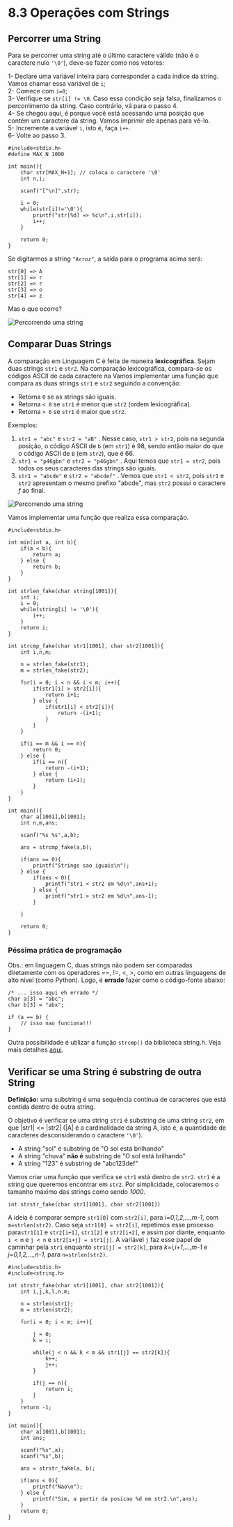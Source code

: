 # 8.3 Operações com Strings

## Percorrer uma String

Para se percorrer uma string até o último caractere válido (não é o caractere nulo ```'\0'```), deve-se fazer como nos vetores:

1- Declare uma variável inteira para corresponder a cada índice da string. Vamos chamar essa variável de ```i```;<br>
2- Comece com ```i=0```;<br>
3- Verifique se ```str[i] != \0```. Caso essa condição seja falsa, finalizamos o percorrimento da string. Caso contrário, vá para o passo 4.<br>
4- Se chegou aqui, é porque você está acessando uma posição que contém um caractere da string. Vamos imprimir ele apenas para vê-lo.<br>
5- Incremente a variável ```i```, isto é, faça ```i++```.<br>
6- Volte ao passo 3.<br>

```
#include<stdio.h>
#define MAX_N 1000

int main(){
    char str[MAX_N+1]; // coloca o caractere '\0'
    int n,i;

    scanf("[^\n]",str);

    i = 0;
    while(str[i]!='\0'){
        printf("str[%d] => %c\n",i,str[i]);
        i++;
    }

    return 0;
}
```

Se digitarmos a string ```"Arroz"```, a saída para o programa acima será:

```
str[0] => A
str[1] => r
str[2] => r
str[3] => o
str[4] => z
```

Mas o que ocorre?

<img src="images/strings2.png" alt="Percorrendo uma string">

## Comparar Duas Strings

A comparação em Linguagem C é feita de maneira **lexicográfica**. Sejam duas strings ```str1``` e ```str2```. Na comparação lexicográfica, compara-se os códigos ASCII de cada caractere na Vamos implementar uma função que compara as duas strings ```str1``` e ```str2``` seguindo a convenção:

- Retorna ```0``` se as strings são iguais.
- Retorna ```< 0``` se ```str1``` é menor que ```str2``` (ordem lexicográfica).
- Retorna ```> 0``` se ```str1``` é maior que ```str2```.

Exemplos:
1) ```str1 = "abc"``` e ```str2 = "aB"``` . Nesse caso, ```str1 > str2```, pois na segunda posição, o código ASCII de ```b``` (em ```str1```) é 98, sendo então maior do que o código ASCII de ```B``` (em ```str2```), que é 66.
2) ```str1 = "p46gbn"``` e ```str2 = "p46gbn"``` . Aqui temos que ```str1 = str2```, pois todos os seus caracteres das strings são iguais.
3) ```str1 = "abcde"``` e ```str2 = "abcdef"``` . Vemos que ```str1 < str2```, pois ```str1``` e ```str2``` apresentam o mesmo prefixo "abcde", mas ```str2``` possui o caractere *f* ao final.


<img src="images/strcmp.png" alt="Percorrendo uma string">


Vamos implementar uma função que realiza essa comparação.

```
#include<stdio.h>

int min(int a, int b){
    if(a < b){
        return a;
    } else {
        return b;
    }
}

int strlen_fake(char string[1001]){
    int i;
    i = 0;
    while(string[i] != '\0'){
        i++;
    }
    return i;
}

int strcmp_fake(char str1[1001], char str2[1001]){
    int i,n,m;

    n = strlen_fake(str1);
    m = strlen_fake(str2);

    for(i = 0; i < n && i < m; i++){
        if(str1[i] > str2[i]){
            return i+1;
        } else {
            if(str1[i] < str2[i]){
                return -(i+1);
            }
        }
    }

    if(i == m && i == n){
        return 0;
    } else {
        if(i == n){
            return -(i+1);
        } else {
            return (i+1);
        }
    }
}

int main(){
    char a[1001],b[1001];
    int n,m,ans;

    scanf("%s %s",a,b);

    ans = strcmp_fake(a,b);

    if(ans == 0){
        printf("Strings sao iguais\n");
    } else {
        if(ans < 0){
            printf("str1 < str2 em %d\n",ans+1);
        } else {
            printf("str1 > str2 em %d\n",ans-1);
        }

    }

    return 0;
}
```


### Péssima prática de programação

Obs.: em linguagem C, duas strings não podem ser comparadas diretamente com os operadores ==, !=, <, >, como em outras linguagens de alto nível (como Python). Logo, é **errado** fazer como o código-fonte abaixo:

```
/* ... isso aqui eh errado */
char a[3] = "abc";
char b[3] = "abx";

if (a == b) {
    // isso nao funciona!!!
}
```

 Outra possibilidade é utilizar a função ```strcmp()``` da biblioteca string.h. Veja mais detalhes [aqui](stringh.md).

## Verificar se uma String é substring de outra String

**Definição:** uma substring é uma sequência contínua de caracteres que está contida dentro de outra string.

O objetivo é verificar se uma string ```str1``` é substring de uma string ```str2```, em que |str1| <= |str2| (|A| é a cardinalidade da string A, isto é, a quantidade de caracteres desconsiderando o caractere ```'\0'```).

- A string "sol" é substring de "O sol está brilhando"
- A string "chuva" **não é** substring de "O sol está brilhando"
- A string "123" é substring de "abc123def"

Vamos criar uma função que verifica se ```str1``` está dentro de ```str2```. ```str1``` é a string que queremos encontrar em ```str2```. Por simplicidade, colocaremos o tamanho máximo das strings como sendo *1000*.

```
int strstr_fake(char str1[1001], char str2[1001])
```

A ideia é comparar sempre ```str1[0]``` com ```str2[i]```, para *i=0,1,2,...,m-1*, com ```m=strlen(str2)```. Caso seja ```str1[0] = str2[i]```, repetimos esse processo para```str1[1]``` e ```str2[i+1]```, ```str1[2]``` e ```str2[i+2]```, e assim por diante, enquanto ```i < m``` e ```j < n``` e ```str2[i+j] = str1[j]```. A variável ```j``` faz esse papel de caminhar pela ```str1``` enquanto ```str1[j] = str2[k]```, para *k=i,i+1,...,m-1* e *j=0,1,2,...,n-1*, para ```n=strlen(str2)```.

```
#include<stdio.h>
#include<string.h>

int strstr_fake(char str1[1001], char str2[1001]){
    int i,j,k,l,n,m;

    n = strlen(str1);
    m = strlen(str2);

    for(i = 0; i < m; i++){
        
        j = 0;
        k = i;
        
        while(j < n && k < m && str1[j] == str2[k]){
            k++;
            j++;
        }
        
        if(j == n){
            return i;
        }
    }
    return -1;
}

int main(){
    char a[1001],b[1001];
    int ans;

    scanf("%s",a);
    scanf("%s",b);

    ans = strstr_fake(a, b);

    if(ans < 0){
        printf("Nao\n");
    } else {
        printf("Sim, a partir da posicao %d em str2.\n",ans);
    }
    return 0;
}
```

